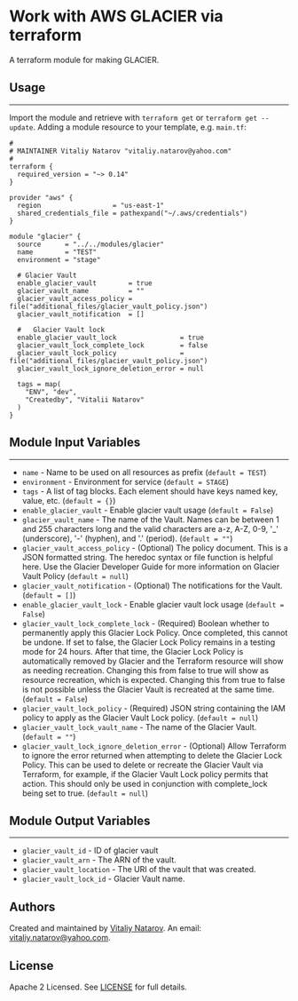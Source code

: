 # Work with AWS GLACIER via terraform

A terraform module for making GLACIER.


## Usage
----------------------
Import the module and retrieve with ```terraform get``` or ```terraform get --update```. Adding a module resource to your template, e.g. `main.tf`:

```
#
# MAINTAINER Vitaliy Natarov "vitaliy.natarov@yahoo.com"
#
terraform {
  required_version = "~> 0.14"
}

provider "aws" {
  region                  = "us-east-1"
  shared_credentials_file = pathexpand("~/.aws/credentials")
}

module "glacier" {
  source      = "../../modules/glacier"
  name        = "TEST"
  environment = "stage"

  # Glacier Vault
  enable_glacier_vault        = true
  glacier_vault_name          = ""
  glacier_vault_access_policy = file("additional_files/glacier_vault_policy.json")
  glacier_vault_notification  = []

  #   Glacier Vault lock
  enable_glacier_vault_lock                = true
  glacier_vault_lock_complete_lock         = false
  glacier_vault_lock_policy                = file("additional_files/glacier_vault_policy.json")
  glacier_vault_lock_ignore_deletion_error = null

  tags = map(
    "ENV", "dev",
    "Createdby", "Vitalii Natarov"
  )
}
```

## Module Input Variables
----------------------
- `name` - Name to be used on all resources as prefix (`default = TEST`)
- `environment` - Environment for service (`default = STAGE`)
- `tags` - A list of tag blocks. Each element should have keys named key, value, etc. (`default = {}`)
- `enable_glacier_vault` - Enable glacier vault usage (`default = False`)
- `glacier_vault_name` - The name of the Vault. Names can be between 1 and 255 characters long and the valid characters are a-z, A-Z, 0-9, '_' (underscore), '-' (hyphen), and '.' (period). (`default = ""`)
- `glacier_vault_access_policy` - (Optional) The policy document. This is a JSON formatted string. The heredoc syntax or file function is helpful here. Use the Glacier Developer Guide for more information on Glacier Vault Policy (`default = null`)
- `glacier_vault_notification` - (Optional) The notifications for the Vault. (`default = []`)
- `enable_glacier_vault_lock` - Enable glacier vault lock usage (`default = False`)
- `glacier_vault_lock_complete_lock` - (Required) Boolean whether to permanently apply this Glacier Lock Policy. Once completed, this cannot be undone. If set to false, the Glacier Lock Policy remains in a testing mode for 24 hours. After that time, the Glacier Lock Policy is automatically removed by Glacier and the Terraform resource will show as needing recreation. Changing this from false to true will show as resource recreation, which is expected. Changing this from true to false is not possible unless the Glacier Vault is recreated at the same time. (`default = False`)
- `glacier_vault_lock_policy` - (Required) JSON string containing the IAM policy to apply as the Glacier Vault Lock policy. (`default = null`)
- `glacier_vault_lock_vault_name` - The name of the Glacier Vault. (`default = ""`)
- `glacier_vault_lock_ignore_deletion_error` - (Optional) Allow Terraform to ignore the error returned when attempting to delete the Glacier Lock Policy. This can be used to delete or recreate the Glacier Vault via Terraform, for example, if the Glacier Vault Lock policy permits that action. This should only be used in conjunction with complete_lock being set to true. (`default = null`)

## Module Output Variables
----------------------
- `glacier_vault_id` - ID of glacier vault
- `glacier_vault_arn` - The ARN of the vault.
- `glacier_vault_location` - The URI of the vault that was created.
- `glacier_vault_lock_id` - Glacier Vault name.


## Authors

Created and maintained by [Vitaliy Natarov](https://github.com/SebastianUA). An email: [vitaliy.natarov@yahoo.com](vitaliy.natarov@yahoo.com).

## License

Apache 2 Licensed. See [LICENSE](https://github.com/SebastianUA/terraform/blob/master/LICENSE) for full details.
